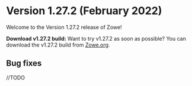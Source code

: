 # Version 1.27.2 (February 2022)

Welcome to the Version 1.27.2 release of Zowe!

**Download v1.27.2 build:** Want to try v1.27.2 as soon as possible? You can download the v1.27.2 build from [Zowe.org](https://www.zowe.org/download.html).

## Bug fixes


//TODO